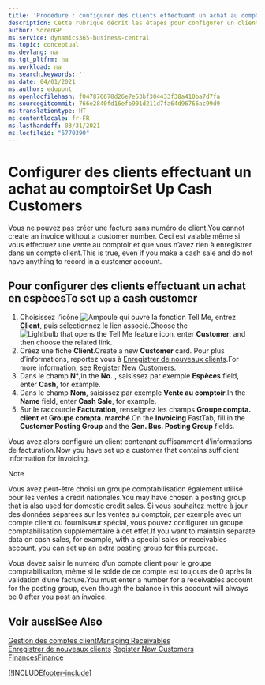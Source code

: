 ```yaml
---
title: 'Procédure : configurer des clients effectuant un achat au comptoir | Microsoft Docs'
description: Cette rubrique décrit les étapes pour configurer un client qui paie en espèces.
author: SorenGP
ms.service: dynamics365-business-central
ms.topic: conceptual
ms.devlang: na
ms.tgt_pltfrm: na
ms.workload: na
ms.search.keywords: ''
ms.date: 04/01/2021
ms.author: edupont
ms.openlocfilehash: f047876678d26e7e53bf304433f38a410ba7d7fa
ms.sourcegitcommit: 766e2840fd16efb901d211d7fa64d96766ac99d9
ms.translationtype: HT
ms.contentlocale: fr-FR
ms.lasthandoff: 03/31/2021
ms.locfileid: "5770390"
---
```

# <a name="set-up-cash-customers"></a><span data-ttu-id="2dbd8-103">Configurer des clients effectuant un achat au comptoir</span><span class="sxs-lookup"><span data-stu-id="2dbd8-103">Set Up Cash Customers</span></span>
<span data-ttu-id="2dbd8-104">Vous ne pouvez pas créer une facture sans numéro de client.</span><span class="sxs-lookup"><span data-stu-id="2dbd8-104">You cannot create an invoice without a customer number.</span></span> <span data-ttu-id="2dbd8-105">Ceci est valable même si vous effectuez une vente au comptoir et que vous n’avez rien à enregistrer dans un compte client.</span><span class="sxs-lookup"><span data-stu-id="2dbd8-105">This is true, even if you make a cash sale and do not have anything to record in a customer account.</span></span>  

## <a name="to-set-up-a-cash-customer"></a><span data-ttu-id="2dbd8-106">Pour configurer des clients effectuant un achat en espèces</span><span class="sxs-lookup"><span data-stu-id="2dbd8-106">To set up a cash customer</span></span>  
1.  <span data-ttu-id="2dbd8-107">Choisissez l’icône ![Ampoule qui ouvre la fonction Tell Me](media/ui-search/search_small.png "Dites-moi ce que vous voulez faire"), entrez **Client**, puis sélectionnez le lien associé.</span><span class="sxs-lookup"><span data-stu-id="2dbd8-107">Choose the ![Lightbulb that opens the Tell Me feature](media/ui-search/search_small.png "Tell me what you want to do") icon, enter **Customer**, and then choose the related link.</span></span>  
2.  <span data-ttu-id="2dbd8-108">Créez une fiche **Client**.</span><span class="sxs-lookup"><span data-stu-id="2dbd8-108">Create a new **Customer** card.</span></span> <span data-ttu-id="2dbd8-109">Pour plus d’informations, reportez vous à [Enregistrer de nouveaux clients](sales-how-register-new-customers.md).</span><span class="sxs-lookup"><span data-stu-id="2dbd8-109">For more information, see [Register New Customers](sales-how-register-new-customers.md).</span></span>
3.  <span data-ttu-id="2dbd8-110">Dans le champ **N°**,</span><span class="sxs-lookup"><span data-stu-id="2dbd8-110">In the **No.**</span></span> <span data-ttu-id="2dbd8-111">, saisissez par exemple **Espèces**.</span><span class="sxs-lookup"><span data-stu-id="2dbd8-111">field, enter **Cash**, for example.</span></span>  
4.  <span data-ttu-id="2dbd8-112">Dans le champ **Nom**, saisissez par exemple **Vente au comptoir**.</span><span class="sxs-lookup"><span data-stu-id="2dbd8-112">In the **Name** field, enter **Cash Sale**, for example.</span></span>  
5.  <span data-ttu-id="2dbd8-113">Sur le raccourcie **Facturation**, renseignez les champs **Groupe compta. client** et **Groupe compta. marché**.</span><span class="sxs-lookup"><span data-stu-id="2dbd8-113">On the **Invoicing** FastTab, fill in the **Customer Posting Group** and the **Gen. Bus. Posting Group** fields.</span></span>  

 <span data-ttu-id="2dbd8-114">Vous avez alors configuré un client contenant suffisamment d’informations de facturation.</span><span class="sxs-lookup"><span data-stu-id="2dbd8-114">Now you have set up a customer that contains sufficient information for invoicing.</span></span>  

> [!NOTE]  
>  <span data-ttu-id="2dbd8-115">Vous avez peut-être choisi un groupe comptabilisation également utilisé pour les ventes à crédit nationales.</span><span class="sxs-lookup"><span data-stu-id="2dbd8-115">You may have chosen a posting group that is also used for domestic credit sales.</span></span> <span data-ttu-id="2dbd8-116">Si vous souhaitez mettre à jour des données séparées sur les ventes au comptoir, par exemple avec un compte client ou fournisseur spécial, vous pouvez configurer un groupe comptabilisation supplémentaire à cet effet.</span><span class="sxs-lookup"><span data-stu-id="2dbd8-116">If you want to maintain separate data on cash sales, for example, with a special sales or receivables account, you can set up an extra posting group for this purpose.</span></span>  
>   
>  <span data-ttu-id="2dbd8-117">Vous devez saisir le numéro d’un compte client pour le groupe comptabilisation, même si le solde de ce compte est toujours de 0 après la validation d’une facture.</span><span class="sxs-lookup"><span data-stu-id="2dbd8-117">You must enter a number for a receivables account for the posting group, even though the balance in this account will always be 0 after you post an invoice.</span></span>  

## <a name="see-also"></a><span data-ttu-id="2dbd8-118">Voir aussi</span><span class="sxs-lookup"><span data-stu-id="2dbd8-118">See Also</span></span>
[<span data-ttu-id="2dbd8-119">Gestion des comptes client</span><span class="sxs-lookup"><span data-stu-id="2dbd8-119">Managing Receivables</span></span>](receivables-manage-receivables.md)  
<span data-ttu-id="2dbd8-120">[Enregistrer de nouveaux clients](sales-how-register-new-customers.md)  </span><span class="sxs-lookup"><span data-stu-id="2dbd8-120">[Register New Customers](sales-how-register-new-customers.md)  </span></span>  
[<span data-ttu-id="2dbd8-121">Finances</span><span class="sxs-lookup"><span data-stu-id="2dbd8-121">Finance</span></span>](finance.md)  



[!INCLUDE[footer-include](includes/footer-banner.md)]